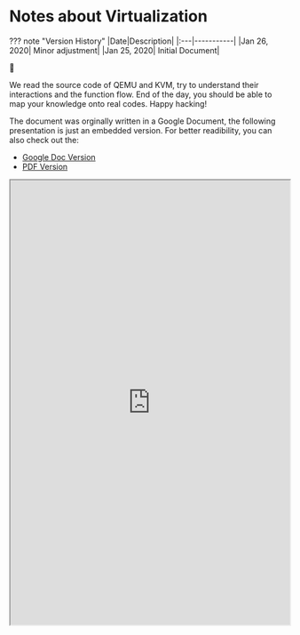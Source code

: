 # Notes about Virtualization

??? note "Version History"
	|Date|Description|
	|:---|-----------|
	|Jan 26, 2020| Minor adjustment|
	|Jan 25, 2020| Initial Document|

:rat:

We read the source code of QEMU and KVM, try to understand their interactions and the function flow.
End of the day, you should be able to map your knowledge onto real codes.
Happy hacking!

The document was orginally written in a Google Document, the following presentation
is just an embedded version.
For better readibility, you can also check out the:

- <a href="https://gdoc.pub/doc/e/2PACX-1vSsskD0A2XgHoZhaYLAkS7lmCOrfxkGXk1WTovWEAyeoELVdBjrE-NzD8h-NvJfKhxMpUg2aXzaD-XG" target="_blank">Google Doc Version</a>
- <a href="http://lastweek.io/pubs/qemu_kvm_notes.pdf" target="_blank">PDF Version</a>

<iframe style="width: 100%; height: 800px;" frameborder="1" allowfullscreen 
    src="https://docs.google.com/document/d/e/2PACX-1vSsskD0A2XgHoZhaYLAkS7lmCOrfxkGXk1WTovWEAyeoELVdBjrE-NzD8h-NvJfKhxMpUg2aXzaD-XG/pub?embedded=true">        
</iframe>

